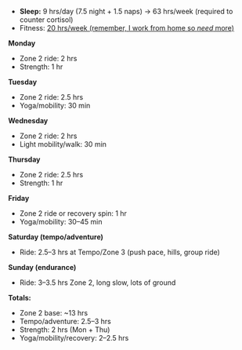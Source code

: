 
- **Sleep:** 9 hrs/day (7.5 night + 1.5 naps) → 63 hrs/week  (required to counter cortisol)
- Fitness: [20 hrs/week (remember, I work from home so *need* more)]("Why%2020%20hours%20per%20week%20on%20fitness?".md)

**Monday**  
- Zone 2 ride: 2 hrs  
- Strength: 1 hr  

**Tuesday**  
- Zone 2 ride: 2.5 hrs  
- Yoga/mobility: 30 min  

**Wednesday**  
- Zone 2 ride: 2 hrs  
- Light mobility/walk: 30 min  

**Thursday**  
- Zone 2 ride: 2.5 hrs  
- Strength: 1 hr  

**Friday**  
- Zone 2 ride or recovery spin: 1 hr  
- Yoga/mobility: 30–45 min  

**Saturday (tempo/adventure)**  
- Ride: 2.5–3 hrs at Tempo/Zone 3 (push pace, hills, group ride)  

**Sunday (endurance)**  
- Ride: 3–3.5 hrs Zone 2, long slow, lots of ground  

**Totals:**  
- Zone 2 base: ~13 hrs  
- Tempo/adventure: 2.5–3 hrs  
- Strength: 2 hrs (Mon + Thu)  
- Yoga/mobility/recovery: 2–2.5 hrs